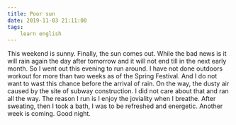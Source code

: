 ```yaml
---
title: Poor sun
date: 2019-11-03 21:11:00
tags:
    learn english
---
```

This weekend is sunny. Finally, the sun comes out. While the bad news is it will rain again the day after tomorrow and it will not end till in the next early month. So I went out this evening to run around. I have not done outdoors workout for more than two weeks as of the Spring Festival. And I do not want to wast this chance before the arrival of rain. On the way, the dusty air caused by the site of subway construction. I did not care about that and ran all the way. The reason I run is I enjoy the joviality when I breathe. After sweating, then I took a bath, I was to be refreshed and energetic. Another week is coming. Good night.